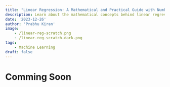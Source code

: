 ```yaml
---
title: "Linear Regression: A Mathematical and Practical Guide with NumPy"
description: Learn about the mathematical concepts behind linear regression and how to implement them using NumPy in Python.
date: '2023-12-26'
author: 'Prabhu Kiran'
image: 
    - /linear-reg-scratch.png
    - /linear-reg-scratch-dark.png
tags: 
    - Machine Learning
draft: false
---
```



# Comming Soon